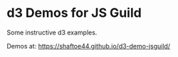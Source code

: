 # d3 Demos for JS Guild

Some instructive d3 examples.

Demos at: <https://shaftoe44.github.io/d3-demo-jsguild/>
